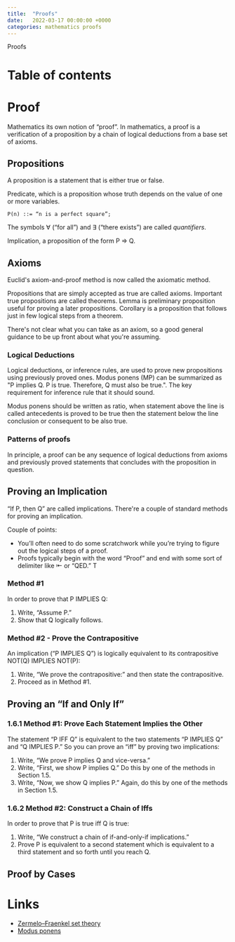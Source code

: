 ```yaml
---
title:  "Proofs"
date:   2022-03-17 00:00:00 +0000
categories: mathematics proofs
---
```


Proofs

# Table of contents


# Proof

Mathematics its own notion of “proof”. In mathematics, a proof is a verification of
a proposition by a chain of logical deductions from a base set of axioms.

## Propositions

A proposition is a statement that is either true or false.

Predicate, which is a proposition whose truth depends on the value of one or more variables.
```
P(n) ::= “n is a perfect square”;
```

The symbols ∀ (“for all”) and ∃ (“there exists”) are called *quantifiers*.

Implication, a proposition of the form P ⇒ Q.

## Axioms

Euclid's axiom-and-proof method is now called the axiomatic method.

Propositions that are simply accepted as true are called axioms.
Important true propositions are called theorems.
Lemma is preliminary proposition useful for proving a later propositions.
Corollary is a proposition that follows just in few logical steps from a theorem.

There's not clear what you can take as an axiom, so a good general guidance to be up front about what you're assuming.

### Logical Deductions

Logical deductions, or inference rules, are used to prove new propositions using
previously proved ones.
Modus ponens (MP) can be summarized as "P implies Q. P is true. Therefore, Q must also be true.".
The key requirement for inference rule that it should sound.

Modus ponens should be written as ratio, when statement above the line is called antecedents is proved to be true then
the statement below the line conclusion or consequent to be also true.

### Patterns of proofs

In principle, a proof can be any sequence of logical deductions from axioms and
previously proved statements that concludes with the proposition in question.

## Proving an Implication

“If P, then Q” are called implications. There're a couple of standard methods for proving an implication. 

Couple of points:
* You’ll often need to do some scratchwork while you’re trying to figure out the logical steps of a proof.
* Proofs typically begin with the word “Proof” and end with some sort of delimiter like ⇤ or “QED.” T

### Method #1
In order to prove that P IMPLIES Q:
1. Write, “Assume P.”
2. Show that Q logically follows.

### Method #2 - Prove the Contrapositive

An implication (“P IMPLIES Q”) is logically equivalent to its contrapositive
NOT(Q) IMPLIES NOT(P):

1. Write, “We prove the contrapositive:” and then state the contrapositive.
2. Proceed as in Method #1.

## Proving an “If and Only If”

### 1.6.1 Method #1: Prove Each Statement Implies the Other

The statement “P IFF Q” is equivalent to the two statements “P IMPLIES Q” and
“Q IMPLIES P.” So you can prove an “iff” by proving two implications:
1. Write, “We prove P implies Q and vice-versa.”
2. Write, “First, we show P implies Q.” Do this by one of the methods in
   Section 1.5.
3. Write, “Now, we show Q implies P.” Again, do this by one of the methods
   in Section 1.5.

### 1.6.2 Method #2: Construct a Chain of Iffs

In order to prove that P is true iff Q is true:
1. Write, “We construct a chain of if-and-only-if implications.”
2. Prove P is equivalent to a second statement which is equivalent to a third
   statement and so forth until you reach Q.

## Proof by Cases



# Links
* [Zermelo–Fraenkel set theory](https://en.wikipedia.org/wiki/Zermelo%E2%80%93Fraenkel_set_theory)
* [Modus ponens](https://en.wikipedia.org/wiki/Modus_ponens)

